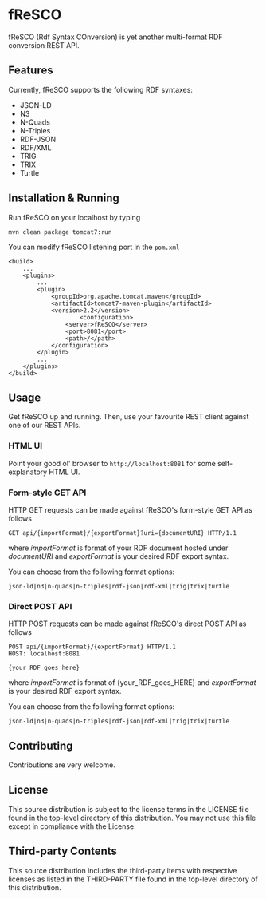 # fReSCO
fReSCO (Rdf Syntax COnversion) is yet another multi-format RDF conversion REST API.

## Features
Currently, fReSCO supports the following RDF syntaxes:
* JSON-LD
* N3
* N-Quads
* N-Triples
* RDF-JSON
* RDF/XML
* TRIG
* TRIX
* Turtle
	
## Installation & Running
Run fReSCO on your localhost by typing
```
mvn clean package tomcat7:run
```

You can modify fReSCO listening port in the `pom.xml`
```
<build>
	...
	<plugins>
		...
		<plugin>
			<groupId>org.apache.tomcat.maven</groupId>
			<artifactId>tomcat7-maven-plugin</artifactId>
			<version>2.2</version>  	
            		<configuration>
				<server>fReSCO</server>
				<port>8081</port>
				<path>/</path>
			</configuration>
		</plugin>
		...
	</plugins>
</build>
```

## Usage
Get fReSCO up and running. Then, use your favourite REST client against one of our REST APIs.

### HTML UI
Point your good ol' browser to `http://localhost:8081` for some self-explanatory HTML UI.

### Form-style GET API
HTTP GET requests can be made against fReSCO's form-style GET API as follows
```
GET api/{importFormat}/{exportFormat}?uri={documentURI} HTTP/1.1
```
where _importFormat_ is format of your RDF document hosted under _documentURI_ and _exportFormat_ is your desired RDF export syntax.

You can choose from the following format options:
```
json-ld|n3|n-quads|n-triples|rdf-json|rdf-xml|trig|trix|turtle
```

### Direct POST API
HTTP POST requests can be made against fReSCO's direct POST API as follows
```
POST api/{importFormat}/{exportFormat} HTTP/1.1
HOST: localhost:8081

{your_RDF_goes_here}
```
where _importFormat_ is format of {your_RDF_goes_HERE} and _exportFormat_ is your desired RDF export syntax.

You can choose from the following format options:
```
json-ld|n3|n-quads|n-triples|rdf-json|rdf-xml|trig|trix|turtle
```

## Contributing
Contributions are very welcome.

## License
This source distribution is subject to the license terms in the LICENSE file found in the top-level directory of this distribution.
You may not use this file except in compliance with the License.

## Third-party Contents
This source distribution includes the third-party items with respective licenses as listed in the THIRD-PARTY file found in the top-level directory of this distribution.